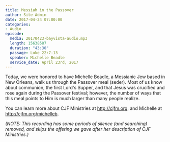 ```yaml
---
title: Messiah in the Passover
author: Site Admin
date: 2017-04-24 07:00:00
categories:
- Audio
episode:
  media: 20170423-bayvista-audio.mp3
  length: 15638587
  duration: "43:30"
  passage: Luke 22:7-13
  speaker: Michelle Beadle
  service_date: April 23rd, 2017
---
```

Today, we were honored to have Michelle Beadle, a Messianic Jew based in New Orleans, walk us through the Passover meal (seder). Most of us know about communion, the first Lord's Supper, and that Jesus was crucified and rose again during the Passover festival; however, the number of ways that this meal points to Him is much larger than many people realize.

You can learn more about CJF Ministries at <http://cjfm.org>, and Michelle at <http://cjfm.org/michelleb>.

_(NOTE: This recording has some periods of silence (and searching) removed, and skips the offering we gave after her description of CJF Ministries.)_